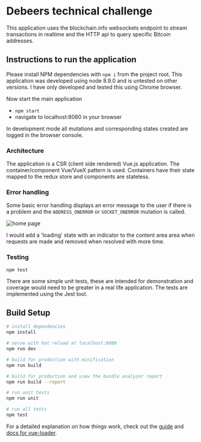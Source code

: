 # Debeers technical challenge

This application uses the blockchain.info websockets endpoint to stream transactions in realtime and the HTTP api to query specific Bitcoin addresses.

## Instructions to run the application

Please install NPM dependencies with `npm i` from the project root. This application was developed using node 8.9.0 and is untested on other versions. I have only developed and tested this using Chrome browser.

Now start the main application

- `npm start`
- navigate to localhost:8080 in your browser

In development mode all mutations and corresponding states created are logged in the browser console.

### Architecture

The application is a CSR (client side rendered) Vue.js application. The container/component Vue/VueX pattern is used. Containers have their state mapped to the redux store and components are stateless. 

### Error handling

Some basic error handling displays an error message to the user if there is a problem and the `ADDRESS_ONERROR` or `SOCKET_ONERROR` mutation is called.

![home page](https://raw.githubusercontent.com/alexbowen/debeers/master/error-state.png)

I would add a 'loading' state with an indicator to the content area area when requests are made and removed when resolved with more time.

### Testing

`npm test`

There are some simple unit tests, these are intended for demonstration and coverage would need to be greater in a real life application. The tests are implemented using the Jest tool. 

## Build Setup

``` bash
# install dependencies
npm install

# serve with hot reload at localhost:8080
npm run dev

# build for production with minification
npm run build

# build for production and view the bundle analyzer report
npm run build --report

# run unit tests
npm run unit

# run all tests
npm test
```

For a detailed explanation on how things work, check out the [guide](http://vuejs-templates.github.io/webpack/) and [docs for vue-loader](http://vuejs.github.io/vue-loader).
